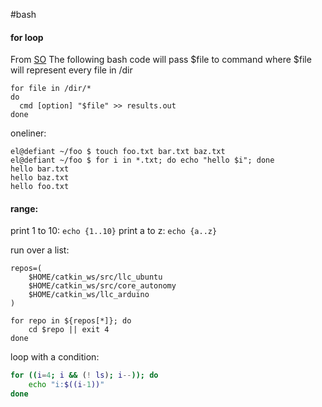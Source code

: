 #bash 

#### for loop
From [SO](https://stackoverflow.com/questions/10523415/execute-command-on-all-files-in-a-directory)
The following bash code will pass $file to command where $file will represent every file in /dir
```shell
for file in /dir/*
do
  cmd [option] "$file" >> results.out
done
```

oneliner:
```shell
el@defiant ~/foo $ touch foo.txt bar.txt baz.txt
el@defiant ~/foo $ for i in *.txt; do echo "hello $i"; done
hello bar.txt
hello baz.txt
hello foo.txt
```

#### range:
print 1 to 10:   `echo {1..10}`
print a to z:   `echo {a..z}`

run over a list:
```shell
repos=(  
    $HOME/catkin_ws/src/llc_ubuntu  
    $HOME/catkin_ws/src/core_autonomy  
    $HOME/catkin_ws/llc_arduino  
)
  
for repo in ${repos[*]}; do  
    cd $repo || exit 4  
done
```

loop with a condition:
```bash
for ((i=4; i && (! ls); i--)); do
    echo "i:$((i-1))"
done
```
